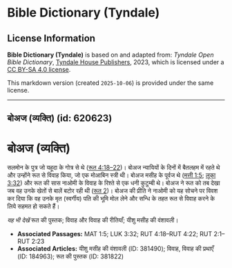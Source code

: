# Bible Dictionary (Tyndale)

## License Information

**Bible Dictionary (Tyndale)** is based on and adapted from: _Tyndale Open Bible Dictionary_, [Tyndale House Publishers](https://tyndaleopenresources.com/), 2023, which is licensed under a [CC BY-SA 4.0 license](https://creativecommons.org/licenses/by-sa/4.0/legalcode.en).

This markdown version (created `2025-10-06`) is provided under the same license.



--------------------------------

## बोअज (व्यक्ति) (id: 620623)

बोअज (व्यक्ति)
==============

सलमोन के पुत्र जो यहूदा के गोत्र से थे ([रूत 4:18–22](https://ref.ly/Ruth4:18-Ruth4:22))। बोअज न्यायियों के दिनों में बैतलहम में रहते थे और उन्होंने रूत से विवाह किया, जो एक मोआबिन स्त्री थी। बोअज मसीह के पूर्वज थे ([मत्ती 1:5](https://ref.ly/Matt1:5); [लूका 3:32](https://ref.ly/Luke3:32)) और रूत की सास नाओमी के विवाह के रिश्ते से एक धनी कुटुम्बी थे। बोअज ने रूत को तब देखा जब वह उनके खेतों से बालें बटोर रही थी ([रूत 2](https://ref.ly/Ruth2:1-Ruth2:23))। बोअज की प्रीति ने नाओमी को यह सोचने पर विवश कर दिया कि वह उनके मृत (स्वर्गीय) पति की भूमि मोल लेने और सन्धि के तहत रूत से विवाह करने के लिये सहमत हो सकते हैं।

*यह भी देखें* रूत की पुस्तक; विवाह और विवाह की रीतियाँ; यीशु मसीह की वंशावली।

* **Associated Passages:** MAT 1:5; LUK 3:32; RUT 4:18–RUT 4:22; RUT 2:1–RUT 2:23
* **Associated Articles:** यीशु मसीह की वंशावली (ID: 381490); विवाह, विवाह की प्रथाएँ (ID: 184963); रूत की पुस्तक (ID: 381822)

